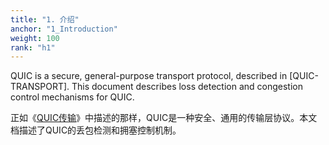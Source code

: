 ```yaml
---
title: "1. 介绍"
anchor: "1_Introduction"
weight: 100
rank: "h1"
---
```


QUIC is a secure, general-purpose transport protocol, described in [QUIC-TRANSPORT]. This document describes loss detection and congestion control mechanisms for QUIC.

正如《[QUIC传输]()》中描述的那样，QUIC是一种安全、通用的传输层协议。本文档描述了QUIC的丢包检测和拥塞控制机制。
